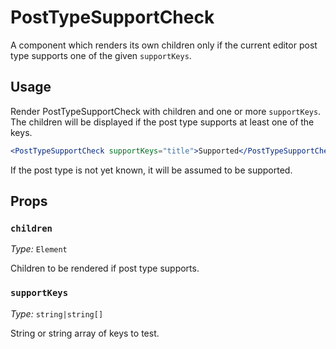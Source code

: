 # PostTypeSupportCheck

A component which renders its own children only if the current editor post type supports one of the given `supportKeys`.

## Usage

Render PostTypeSupportCheck with children and one or more `supportKeys`. The children will be displayed if the post type supports at least one of the keys.

```jsx
<PostTypeSupportCheck supportKeys="title">Supported</PostTypeSupportCheck>
```

If the post type is not yet known, it will be assumed to be supported.

## Props

### `children`

_Type:_ `Element`

Children to be rendered if post type supports.

### `supportKeys`

_Type:_ `string|string[]`

String or string array of keys to test.
